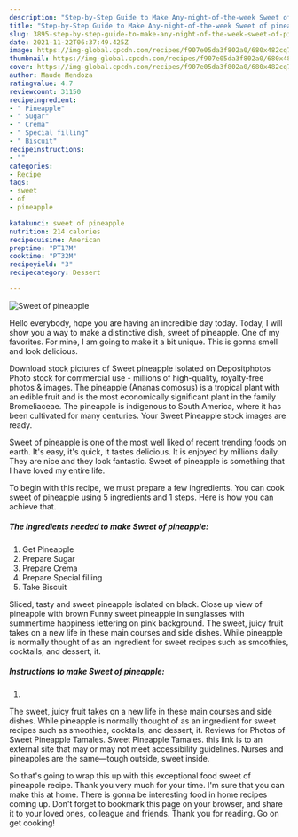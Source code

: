 ```yaml
---
description: "Step-by-Step Guide to Make Any-night-of-the-week Sweet of pineapple"
title: "Step-by-Step Guide to Make Any-night-of-the-week Sweet of pineapple"
slug: 3895-step-by-step-guide-to-make-any-night-of-the-week-sweet-of-pineapple
date: 2021-11-22T06:37:49.425Z
image: https://img-global.cpcdn.com/recipes/f907e05da3f802a0/680x482cq70/sweet-of-pineapple-recipe-main-photo.jpg
thumbnail: https://img-global.cpcdn.com/recipes/f907e05da3f802a0/680x482cq70/sweet-of-pineapple-recipe-main-photo.jpg
cover: https://img-global.cpcdn.com/recipes/f907e05da3f802a0/680x482cq70/sweet-of-pineapple-recipe-main-photo.jpg
author: Maude Mendoza
ratingvalue: 4.7
reviewcount: 31150
recipeingredient:
- " Pineapple"
- " Sugar"
- " Crema"
- " Special filling"
- " Biscuit"
recipeinstructions:
- ""
categories:
- Recipe
tags:
- sweet
- of
- pineapple

katakunci: sweet of pineapple 
nutrition: 214 calories
recipecuisine: American
preptime: "PT17M"
cooktime: "PT32M"
recipeyield: "3"
recipecategory: Dessert

---
```



![Sweet of pineapple](https://img-global.cpcdn.com/recipes/f907e05da3f802a0/680x482cq70/sweet-of-pineapple-recipe-main-photo.jpg)

Hello everybody, hope you are having an incredible day today. Today, I will show you a way to make a distinctive dish, sweet of pineapple. One of my favorites. For mine, I am going to make it a bit unique. This is gonna smell and look delicious.

Download stock pictures of Sweet pineapple isolated on Depositphotos Photo stock for commercial use - millions of high-quality, royalty-free photos &amp; images. The pineapple (Ananas comosus) is a tropical plant with an edible fruit and is the most economically significant plant in the family Bromeliaceae. The pineapple is indigenous to South America, where it has been cultivated for many centuries. Your Sweet Pineapple stock images are ready.

Sweet of pineapple is one of the most well liked of recent trending foods on earth. It's easy, it's quick, it tastes delicious. It is enjoyed by millions daily. They are nice and they look fantastic. Sweet of pineapple is something that I have loved my entire life.


To begin with this recipe, we must prepare a few ingredients. You can cook sweet of pineapple using 5 ingredients and 1 steps. Here is how you can achieve that.

<!--inarticleads1-->

##### The ingredients needed to make Sweet of pineapple:

1. Get  Pineapple
1. Prepare  Sugar
1. Prepare  Crema
1. Prepare  Special filling
1. Take  Biscuit


Sliced, tasty and sweet pineapple isolated on black. Close up view of pineapple with brown Funny sweet pineapple in sunglasses with summertime happiness lettering on pink background. The sweet, juicy fruit takes on a new life in these main courses and side dishes. While pineapple is normally thought of as an ingredient for sweet recipes such as smoothies, cocktails, and dessert, it. 

<!--inarticleads2-->

##### Instructions to make Sweet of pineapple:

1. 


The sweet, juicy fruit takes on a new life in these main courses and side dishes. While pineapple is normally thought of as an ingredient for sweet recipes such as smoothies, cocktails, and dessert, it. Reviews for Photos of Sweet Pineapple Tamales. Sweet Pineapple Tamales. this link is to an external site that may or may not meet accessibility guidelines. Nurses and pineapples are the same—tough outside, sweet inside. 

So that's going to wrap this up with this exceptional food sweet of pineapple recipe. Thank you very much for your time. I'm sure that you can make this at home. There is gonna be interesting food in home recipes coming up. Don't forget to bookmark this page on your browser, and share it to your loved ones, colleague and friends. Thank you for reading. Go on get cooking!
